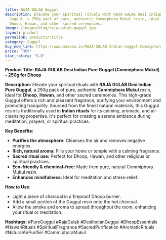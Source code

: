 ```yaml
---
title: RAJA GULAB Guggul
description: Elevate your spiritual rituals with RAJA GULAB Desi Indian Pure
  Guggul, a 250g pack of pure, authentic Commiphora Mukul resin, ideal for
  Dhoop, Hawan, and other sacred ceremonies.
image: /images/blog/raja-gulab-guggul.jpg
layout: product
permalink: products/:title
category: Guggul
buy_now_link: https://www.amazon.in/RAJA-GULAB-Indian-Guggal-Commiphora/dp/B0C4CJDJMN/ref=sr_1_44?crid=274T8B0U72I18&tag=ayushmonk-21
price: "380"
star_rating: "5.0"
---
```

**Product Title:**
**RAJA GULAB Desi Indian Pure Guggal (Commiphora Mukul) - 250g for Dhoop**

**Description:**
Elevate your spiritual rituals with **RAJA GULAB Desi Indian Pure Guggul**, a 250g pack of pure, authentic **Commiphora Mukul** resin, ideal for **Dhoop**, **Hawan**, and other sacred ceremonies. This high-grade Guggul offers a rich and pleasant fragrance, purifying your environment and promoting tranquility. Sourced from the finest natural materials, this Guggul resin is traditionally used in **Indian rituals** for its calming, aromatic, and air-cleansing properties. It's perfect for creating a serene ambiance during meditation, prayers, or spiritual practices.

**Key Benefits:**
- **Purifies the atmosphere:** Cleanses the air and removes negative energies.
- **Rich, natural aroma:** Fills your home or temple with a calming fragrance.
- **Sacred ritual use:** Perfect for Dhoop, Hawan, and other religious or spiritual practices.
- **Eco-friendly & chemical-free:** Made from pure, natural Commiphora Mukul resin.
- **Enhances mindfulness:** Ideal for meditation and stress-relief.

**How to Use:**
- Light a piece of charcoal in a fireproof Dhoop burner.
- Add a small portion of the Guggul resin onto the hot charcoal.
- Allow the smoke and aroma to spread throughout the room, enhancing your ritual or meditation.

**Hashtags:**
#PureGuggul #RajaGulab #DesiIndianGuggul #DhoopEssentials #HawanRituals #SpiritualFragrance #SacredPurification #AromaticRituals #NaturalAirPurifier #CommiphoraMukul

